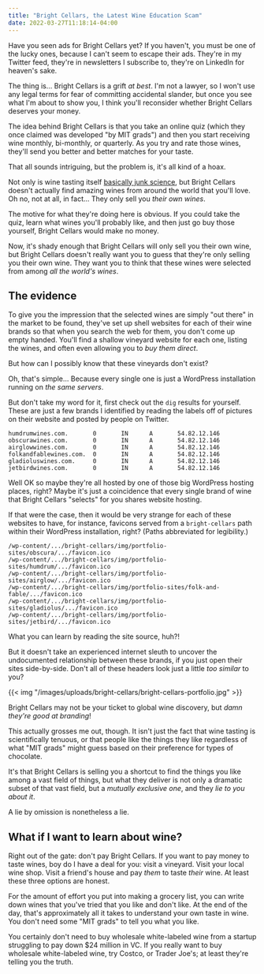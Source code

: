 ```yaml
---
title: "Bright Cellars, the Latest Wine Education Scam"
date: 2022-03-27T11:18:14-04:00
---
```


Have you seen ads for Bright Cellars yet? If you haven't, you must be one of the
lucky ones, because I can't seem to escape their ads. They're in my Twitter
feed, they're in newsletters I subscribe to, they're on LinkedIn for heaven's
sake.

The thing is... Bright Cellars is a grift *at best*. I'm not a lawyer, so I
won't use any legal terms for fear of committing accidental slander, but once
you see what I'm about to show you, I think you'll reconsider whether Bright
Cellars deserves your money.

<!--more-->

The idea behind Bright Cellars is that you take an online quiz (which they once
claimed was developed "by MIT grads") and then you start receiving wine monthly,
bi-monthly, or quarterly. As you try and rate those wines, they'll send you
better and better matches for your taste.

That all sounds intriguing, but the problem is, it's all kind of a hoax.

Not only is wine tasting itself [basically junk science][tasting], but Bright
Cellars doesn't actually find amazing wines from around the world that you'll
love. Oh no, not at all, in fact... They only sell you *their own wines*.

[tasting]: https://www.theguardian.com/lifeandstyle/2013/jun/23/wine-tasting-junk-science-analysis

The motive for what they're doing here is obvious. If you could take the quiz,
learn what wines you'll probably like, and then just go buy those yourself,
Bright Cellars would make no money.

Now, it's shady enough that Bright Cellars will only sell you their own wine,
but Bright Cellars doesn't really want you to guess that they're only selling
you their own wine. They want you to think that these wines were selected from
among *all the world's wines*.

## The evidence

To give you the impression that the selected wines are simply "out there" in the
market to be found, they've set up shell websites for each of their wine brands
so that when you search the web for them, you don't come up empty handed. You'll
find a shallow vineyard website for each one, listing the wines, and often even
allowing you to *buy them direct*.

But how can I possibly know that these vineyards don't exist?

Oh, that's simple... Because every single one is just a WordPress installation
running on *the same servers*.

But don't take my word for it, first check out the `dig` results for
yourself. These are just a few brands I identified by reading the labels off of
pictures on their website and posted by people on Twitter.

```
humdrumwines.com.       0       IN      A       54.82.12.146
obscurawines.com.       0       IN      A       54.82.12.146
airglowwines.com.       0       IN      A       54.82.12.146
folkandfablewines.com.  0       IN      A       54.82.12.146
gladioluswines.com.     0       IN      A       54.82.12.146
jetbirdwines.com.       0       IN      A       54.82.12.146
```

Well OK so maybe they're all hosted by one of those big WordPress hosting
places, right? Maybe it's just a coincidence that every single brand of wine
that Bright Cellars "selects" for you shares website hosting.

If that were the case, then it would be very strange for each of these websites
to have, for instance, favicons served from a `bright-cellars` path within their
WordPress installation, right? (Paths abbreviated for legibility.)

```
/wp-content/.../bright-cellars/img/portfolio-sites/obscura/.../favicon.ico
/wp-content/.../bright-cellars/img/portfolio-sites/humdrum/.../favicon.ico
/wp-content/.../bright-cellars/img/portfolio-sites/airglow/.../favicon.ico
/wp-content/.../bright-cellars/img/portfolio-sites/folk-and-fable/.../favicon.ico
/wp-content/.../bright-cellars/img/portfolio-sites/gladiolus/.../favicon.ico
/wp-content/.../bright-cellars/img/portfolio-sites/jetbird/.../favicon.ico
```

What you can learn by reading the site source, huh?!

But it doesn't take an experienced internet sleuth to uncover the undocumented
relationship between these brands, if you just open their sites
side-by-side. Don't all of these headers look just a little *too similar* to
you?

{{< img "/images/uploads/bright-cellars/bright-cellars-portfolio.jpg" >}}

Bright Cellars may not be your ticket to global wine discovery, but *damn
they're good at branding*!

This actually grosses me out, though. It isn't just the fact that wine tasting
is scientifically tenuous, or that people like the things they like regardless
of what "MIT grads" might guess based on their preference for types of
chocolate.

It's that Bright Cellars is selling you a shortcut to find the things you like
among a vast field of things, but what they deliver is not only a dramatic
subset of that vast field, but a *mutually exclusive one*, and they *lie to you
about it*.

A lie by omission is nonetheless a lie.

## What if I want to learn about wine?

Right out of the gate: don't pay Bright Cellars. If you want to pay money to
taste wines, boy do I have a deal for you: visit a vineyard. Visit your local
wine shop. Visit a friend's house and pay *them* to taste *their* wine. At least
these three options are honest.

For the amount of effort you put into making a grocery list, you can write down
wines that you've tried that you like and don't like. At the end of the day,
that's approximately all it takes to understand your own taste in wine. You
don't need some "MIT grads" to tell you what you like.

You certainly don't need to buy wholesale white-labeled wine from a startup
struggling to pay down $24 million in VC. If you really want to buy wholesale
white-labeled wine, try Costco, or Trader Joe's; at least they're telling you
the truth.
